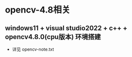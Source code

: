 # opencv-4.8相关
## windows11 + visual studio2022 + c++ + opencv4.8.0(cpu版本) 环境搭建
 - 详见 opencv-note.txt
